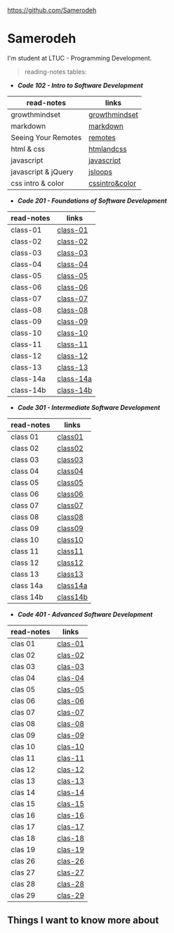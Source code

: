 https://github.com/Samerodeh

# Samerodeh
I'm student at LTUC - Programming Development.

> reading-notes tables:

* ***Code 102 - Intro to Software Development***

| read-notes     | links |
| ----------- | ----------- |
| growthmindset    | [growthmindset](growthmindset)      |
| markdown   |  [markdown](markdown)   |
| Seeing Your Remotes | [remotes](remotes) |
| html & css | [htmlandcss](htmlandcss) |
| javascript | [javascript](javascript) |
| javascript & jQuery | [jsloops](jsloops) |
| css intro & color | [cssintro&color](cssintro&color) |

* ***Code 201 - Foundations of Software Development***

| read-notes     | links |
| ----------- | ----------- |
| class-01 | [class-01](class-01) |
| class-02 | [class-02](class-02) |
| class-03 | [class-03](class-03) |
| class-04 | [class-04](class-04) |
| class-05 | [class-05](class-05) |
| class-06 | [class-06](class-06) |
| class-07 | [class-07](class-07) |
| class-08 | [class-08](class-08) |
| class-09 | [class-09](class-09) |
| class-10 | [class-10](class-10) |
| class-11 | [class-11](class-11) |
| class-12 | [class-12](class-12) |
| class-13 | [class-13](class-13) |
| class-14a | [class-14a](class-14a) |
| class-14b | [class-14b](class-14b) |

* ***Code 301 - Intermediate Software Development***

| read-notes     | links |
| ----------- | ----------- |
| class 01 | [class01](class01) |
| class 02 | [class02](class02) |
| class 03 | [class03](class03) |
| class 04 | [class04](class04) |
| class 05 | [class05](class05) |
| class 06 | [class06](class06) |
| class 07 | [class07](class07) | 
| class 08 | [class08](class08) |
| class 09 | [class09](class09) |
| class 10 | [class10](class10) |
| class 11 | [class11](class11) |
| class 12 | [class12](class12) |
| class 13 | [class13](class13) |
| class 14a | [class14a](class14a) |
| class 14b | [class14b](class14b) |

* ***Code 401 - Advanced Software Development*** 

| read-notes     | links |
| ----------- | ----------- |
| clas 01 | [clas-01](clas-01) |
| clas 02 | [clas-02](clas-02) |
| clas 03 | [clas-03](clas-03) |
| clas 04 | [clas-04](clas-04) |
| clas 05 | [clas-05](clas-05) |
| clas 06 | [clas-06](clas-06) |
| clas 07 | [clas-07](clas-07) |
| clas 08 | [clas-08](clas-08) |
| clas 09 | [clas-09](clas-09) |
| clas 10 | [clas-10](clas-10) |
| clas 11 | [clas-11](clas-11) |
| clas 12 | [clas-12](clas-12) |
| clas 13 | [clas-13](clas-13) |
| clas 14 | [clas-14](clas-14) |
| clas 15 | [clas-15](clas-15) |
| clas 16 | [clas-16](clas-16) |
| clas 17 | [clas-17](clas-17) |
| clas 18 | [clas-18](clas-18) |
| clas 19 | [clas-19](clas-19) |
| clas 26 | [clas-26](clas-26) |
| clas 27 | [clas-27](clas-27) |
| clas 28 | [clas-28](clas-28) |
| clas 29 | [clas-29](clas-29) |

## Things I want to know more about